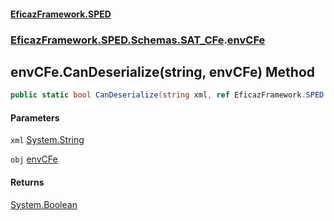 #### [EficazFramework.SPED](EficazFrameworkSPED.md 'EficazFramework SPED')
### [EficazFramework.SPED.Schemas.SAT_CFe](EficazFramework.SPED.Schemas.SAT_CFe.md 'EficazFramework.SPED.Schemas.SAT_CFe').[envCFe](EficazFramework.SPED.Schemas.SAT_CFe/envCFe.md 'EficazFramework.SPED.Schemas.SAT_CFe.envCFe')

## envCFe.CanDeserialize(string, envCFe) Method

```csharp
public static bool CanDeserialize(string xml, ref EficazFramework.SPED.Schemas.SAT_CFe.envCFe obj);
```
#### Parameters

<a name='EficazFramework.SPED.Schemas.SAT_CFe.envCFe.CanDeserialize(string,EficazFramework.SPED.Schemas.SAT_CFe.envCFe).xml'></a>

`xml` [System.String](https://docs.microsoft.com/en-us/dotnet/api/System.String 'System.String')

<a name='EficazFramework.SPED.Schemas.SAT_CFe.envCFe.CanDeserialize(string,EficazFramework.SPED.Schemas.SAT_CFe.envCFe).obj'></a>

`obj` [envCFe](EficazFramework.SPED.Schemas.SAT_CFe/envCFe.md 'EficazFramework.SPED.Schemas.SAT_CFe.envCFe')

#### Returns
[System.Boolean](https://docs.microsoft.com/en-us/dotnet/api/System.Boolean 'System.Boolean')
